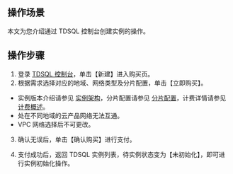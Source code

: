 ## 操作场景
本文为您介绍通过 TDSQL 控制台创建实例的操作。

## 操作步骤
1. 登录 [TDSQL 控制台](https://console.cloud.tencent.com/dcdb)，单击【新建】进入购买页。
2. 根据需求选择对应的地域、网络类型及分片配置，单击【立即购买】。
 - 实例版本介绍请参见 [实例架构](https://intl.cloud.tencent.com/document/product/1042/33319)，分片配置请参见 [分片配置](https://intl.cloud.tencent.com/document/product/1042/33354)，计费详情请参见 [计费概述](https://intl.cloud.tencent.com/document/product/1042/33332)。
 - 处在不同地域的云产品网络无法互通。
 - VPC 网络选择后不可更改。
3. 确认无误后，单击【确认购买】进行支付。
<!-- ![]() -->
4. 支付成功后，返回 TDSQL 实例列表，待实例状态变为【未初始化】，即可进行实例初始化操作。

